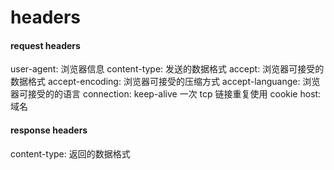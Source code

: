 # headers

#### request headers

user-agent: 浏览器信息
content-type: 发送的数据格式
accept: 浏览器可接受的数据格式
accept-encoding: 浏览器可接受的压缩方式
accept-languange: 浏览器可接受的的语言
connection: keep-alive 一次 tcp 链接重复使用
cookie
host: 域名

#### response headers

content-type: 返回的数据格式
